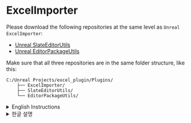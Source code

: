 # ExcelImporter

Please download the following repositories at the same level as `Unreal ExcelImporter`:

- [Unreal SlateEditorUtils](https://github.com/UnrealDP/SlateEditorUtils.git)
- [Unreal EditorPackageUtils](https://github.com/UnrealDP/EditorPackageUtils.git)

Make sure that all three repositories are in the same folder structure, like this:

```
C:/Unreal Projects/excel_plugin/Plugins/
    ├── ExcelImporter/
    ├── SlateEditorUtils/
    └── EditorPackageUtils/
```

<details>
<summary>English Instructions</summary>

## Instructions

1. Define data in `Plugins/ExcelImporter/Content/DT_DataTypeSettings.uasset`.  
   Here’s how to structure the data:

   - **RowName**: The string key value representing the data type in Excel.
   - **UnrealCodeDataType**: The actual data type used in Unreal Engine (based on C++ types).  
   
   Example:

   | RowName      | UnrealCodeDataType |
   |--------------|--------------------|
   | `Bool`       | `bool`             |
   | `Int`        | `int32`            |
   | `Float`      | `float`            |
   | `Texture2D`  | `UTexture2D*`      |
   | `SkeletalMesh`| `USkeletalMesh*`  |

2. Define the import settings in `Plugins/ExcelImporter/Content/DT_ExcelImportSettings.uasset`.  
   The following fields must be set:

   - **RowName**: The filename of the final DataTable to be created.
   - **ExcelFilePath**: The path to the original Excel file to process (including the `.xlsx` extension).
   - **SheetName**: The name of the sheet to extract from the Excel file.
   - **GeneratedCodePath**: The path where the generated header file (which inherits from `FTableRowBase`) will be saved (including the `.h` extension).
   - **DataTablePath**: The folder path where the final DataTable will be saved (do not include the filename).

3. Open the Unreal Editor and go to `Window > ImportExcelData` to open the import popup.

4. Select the checkbox for the Excel file you wish to convert.

5. Click the `Generate Selected to C++ Header` button.

6. Once the header file is generated, the Unreal Editor will automatically restart to ensure correct application.

7. After restarting, open `Window > ImportExcelData` in the Unreal Editor again.

8. Select the checkbox for the Excel data you want to convert to a DataTable.

9. Click the `Create DataTable` button to generate the DataTable.

## Known Issues

- When you first create the DataTable, it may be referenced with a count of 1, causing an issue where you are unable to delete the DataTable without using the Force Delete option.
- If you encounter this issue and need to delete the DataTable, you can either restart the editor before attempting to delete the DataTable or use Force Delete and restart the editor afterward.

</details>

<details>
<summary>한글 설명</summary>
<summary>한글 설명</summary>

## 사용 방법

1. `Plugins/ExcelImporter/Content/DT_DataTypeSettings.uasset`에 데이터를 정의합니다.  
   데이터 구조는 다음과 같습니다:

   - **RowName**: Excel에서 사용될 자료형의 문자열 키 값.
   - **UnrealCodeDataType**: Unreal Engine에서 실제로 사용되는 자료형(C++ 코드 기준).  
   
   예시:

   | RowName      | UnrealCodeDataType |
   |--------------|--------------------|
   | `Bool`       | `bool`             |
   | `Int`        | `int32`            |
   | `Float`      | `float`            |
   | `Texture2D`  | `UTexture2D*`      |
   | `SkeletalMesh`| `USkeletalMesh*`  |

2. `Plugins/ExcelImporter/Content/DT_ExcelImportSettings.uasset`에 파일과 폴더 경로를 설정합니다.  
   설정할 필드는 다음과 같습니다:

   - **RowName**: 최종적으로 생성될 DataTable 파일명.
   - **ExcelFilePath**: 원본 Excel 파일 경로(.xlsx 확장자 포함).
   - **SheetName**: Excel 파일에서 추출할 시트 이름.
   - **GeneratedCodePath**: 생성된 헤더 파일이 저장될 경로(.h 확장자 포함).
   - **DataTablePath**: 최종적으로 생성될 DataTable의 폴더 경로(파일명은 미포함).

3. Unreal Editor에서 `Window > ImportExcelData`로 팝업을 엽니다.

4. 변환할 Excel 파일의 체크박스를 선택합니다.

5. `Generate Selected to C++ Header` 버튼을 클릭합니다.

6. 헤더 파일이 생성되면, Unreal Editor가 자동으로 재시작되어 올바르게 적용됩니다.

7. 재시작 후 다시 `Window > ImportExcelData`에서 팝업을 엽니다.

8. Excel 데이터를 DataTable로 변환할 파일의 체크박스를 선택합니다.

9. `Create DataTable` 버튼을 클릭하여 DataTable을 생성합니다.

## 알려진 문제

- DataTable을 처음 생성할 때 참조 횟수가 1로 설정되어, 바로 삭제할 수 없는 문제가 발생할 수 있습니다. 이 경우, Force Delete를 사용하거나 Unreal Editor를 재시작한 후 삭제할 수 있습니다.

</details>
